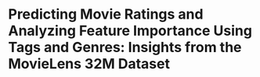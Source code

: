 # Predicting Movie Ratings and Analyzing Feature Importance Using Tags and Genres: Insights from the MovieLens 32M Dataset

